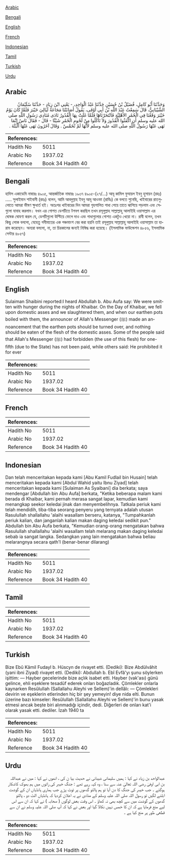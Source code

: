 [Arabic](#arabic)

[Bengali](#bengali)

[English](#english)

[French](#french)

[Indonesian](#indonesian)

[Tamil](#tamil)

[Turkish](#turkish)

[Urdu](#urdu)

## Arabic


<div dir="rtl" lang="ar" style={{fontSize:'larger',backgroundColor:'#f8f9fa',padding:20}}>
وَحَدَّثَنَا أَبُو كَامِلٍ، فُضَيْلُ بْنُ حُسَيْنٍ حَدَّثَنَا عَبْدُ الْوَاحِدِ، - يَعْنِي ابْنَ زِيَادٍ - حَدَّثَنَا سُلَيْمَانُ الشَّيْبَانِيُّ، قَالَ سَمِعْتُ عَبْدَ اللَّهِ بْنَ أَبِي أَوْفَى، يَقُولُ أَصَابَتْنَا مَجَاعَةٌ لَيَالِيَ خَيْبَرَ فَلَمَّا كَانَ يَوْمُ خَيْبَرَ وَقَعْنَا فِي الْحُمُرِ الأَهْلِيَّةِ فَانْتَحَرْنَاهَا فَلَمَّا غَلَتْ بِهَا الْقُدُورُ نَادَى مُنَادِي رَسُولِ اللَّهِ صلى الله عليه وسلم أَنِ اكْفَئُوا الْقُدُورَ وَلاَ تَأْكُلُوا مِنْ لُحُومِ الْحُمُرِ شَيْئًا - قَالَ - فَقَالَ نَاسٌ إِنَّمَا نَهَى عَنْهَا رَسُولُ اللَّهِ صلى الله عليه وسلم لأَنَّهَا لَمْ تُخَمَّسْ ‏.‏ وَقَالَ آخَرُونَ نَهَى عَنْهَا أَلْبَتَّةَ ‏.‏
</div>
<div style={{backgroundColor:'#f8f9fa',padding:20, marginBottom: 10}}><table> <thead> <tr> <th>References:</th> <th></th> </tr> </thead> <tbody><tr><td>Hadith No</td><td>5011</td></tr><tr><td>Arabic No</td><td>1937.02</td></tr><tr><td>Reference</td><td>Book 34 Hadith 40</td></tr></tbody></table></div>

## Bengali


<div dir="ltr" lang="bn" style={{fontSize:'larger',backgroundColor:'#f8f9fa',padding:20}}>
হাদিস একাডেমি নাম্বারঃ ৪৯০৫, আন্তর্জাতিক নাম্বারঃ ১৯৩৭ ৪৯০৫-(২৭/…) আবূ কামিল ফুযায়ল ইবনু হুসায়ন (রহঃ) ..... সুলাইমান শাইবানী (রহঃ) বলেন, আমি আবদুল্লাহ ইবনু আবূ আওফা (রাযিঃ) কে বলতে শুনেছি, খাইবারের রাতগুলোতে আমরা ভীষণ ক্ষুধার্ত হই। অতঃপর খাইবারের দিন আমরা গৃহপালিত গাধা পেয়ে তাতে ঝাপিয়ে পড়লাম এবং সেগুলো যাবাহ করলাম। যখন এর গোশত ডেগচীতে টগবগ করছিল তখন রসূলুল্লাহ সাল্লাল্লাহু আলাইহি ওয়াসাল্লাম এর ঘোষক ঘোযণা করল যে, ডেগচীগুলো উল্টিয়ে ফেলে দাও এবং গাধাগুলোর গোশত একটুও খেয়ো না। রাবী বলেন, তখন কিছু লোক বললো, যেহেতু গনীমাতের এক পঞ্চমাংশ বের করা হয়নি তাই রসূলুল্লাহ সাল্লাল্লাহু আলাইহি ওয়াসাল্লাম তা হারাম করেছেন। অন্যরা বললো, না, তা চিরকালের জন্যই নিষিদ্ধ করা হয়েছে। (ইসলামিক ফাউন্ডেশন ৪৮৫৬, ইসলামিক সেন্টার ৪৮৫৭)
</div>
<div style={{backgroundColor:'#f8f9fa',padding:20, marginBottom: 10}}><table> <thead> <tr> <th>References:</th> <th></th> </tr> </thead> <tbody><tr><td>Hadith No</td><td>5011</td></tr><tr><td>Arabic No</td><td>1937.02</td></tr><tr><td>Reference</td><td>Book 34 Hadith 40</td></tr></tbody></table></div>

## English


<div dir="ltr" lang="en" style={{fontSize:'larger',backgroundColor:'#f8f9fa',padding:20}}>
Sulaiman Shaibini reported:I heard Abdullah b. Abu Aufa say: We were smitten with hunger during the nights of Khaibar. On the Day of Khaibar, we fell upon domestic asses and we slaughtered them, and when our earthen pots boiled with them, the announcer of Allah's Messenger (ﷺ) made an annoancement that the earthen pots should be turned over, and nothing should be eaten of the flesh of the domestic asses. Some of the people said that Allah's Messenger (ﷺ) had forbidden (the use of this flesh) for one-fifth (due to the State) has not been paid, while others said: He prohibited it for ever
</div>
<div style={{backgroundColor:'#f8f9fa',padding:20, marginBottom: 10}}><table> <thead> <tr> <th>References:</th> <th></th> </tr> </thead> <tbody><tr><td>Hadith No</td><td>5011</td></tr><tr><td>Arabic No</td><td>1937.02</td></tr><tr><td>Reference</td><td>Book 34 Hadith 40</td></tr></tbody></table></div>

## French


<div dir="ltr" lang="fr" style={{fontSize:'larger',backgroundColor:'#f8f9fa',padding:20}}>

</div>
<div style={{backgroundColor:'#f8f9fa',padding:20, marginBottom: 10}}><table> <thead> <tr> <th>References:</th> <th></th> </tr> </thead> <tbody><tr><td>Hadith No</td><td>5011</td></tr><tr><td>Arabic No</td><td>1937.02</td></tr><tr><td>Reference</td><td>Book 34 Hadith 40</td></tr></tbody></table></div>

## Indonesian


<div dir="ltr" lang="id" style={{fontSize:'larger',backgroundColor:'#f8f9fa',padding:20}}>
Dan telah menceritakan kepada kami [Abu Kamil Fudlail bin Husain] telah menceritakan kepada kami [Abdul Wahid yaitu Ibnu Ziyad] telah menceritakan kepada kami [Sulaiman As Syaibani] dia berkata; saya mendengar [Abdullah bin Abu Aufa] berkata, "Ketika beberapa malam kami berada di Khaibar, kami pernah merasa sangat lapar, kemudian kami menangkap seekor keledai jinak dan menyembelihnya. Tatkala periuk kami telah mendidih, tiba-tiba seorang penyeru yang ternyata adalah utusan Rasulullah shallallahu 'alaihi wasallam berseru, katanya, "Tumpahkanlah periuk kalian, dan janganlah kalian makan daging keledai sedikit pun." Abdullah bin Abu Aufa berkata, "Kemudian orang-orang mengatakan bahwa Rasulullah shallallahu 'alaihi wasallam telah melarang makan daging keledai sebab ia sangat langka. Sedangkan yang lain mengatakan bahwa beliau melarangnya secara qath'I (benar-benar dilarang)
</div>
<div style={{backgroundColor:'#f8f9fa',padding:20, marginBottom: 10}}><table> <thead> <tr> <th>References:</th> <th></th> </tr> </thead> <tbody><tr><td>Hadith No</td><td>5011</td></tr><tr><td>Arabic No</td><td>1937.02</td></tr><tr><td>Reference</td><td>Book 34 Hadith 40</td></tr></tbody></table></div>

## Tamil


<div dir="ltr" lang="ta" style={{fontSize:'larger',backgroundColor:'#f8f9fa',padding:20}}>

</div>
<div style={{backgroundColor:'#f8f9fa',padding:20, marginBottom: 10}}><table> <thead> <tr> <th>References:</th> <th></th> </tr> </thead> <tbody><tr><td>Hadith No</td><td>5011</td></tr><tr><td>Arabic No</td><td>1937.02</td></tr><tr><td>Reference</td><td>Book 34 Hadith 40</td></tr></tbody></table></div>

## Turkish


<div dir="ltr" lang="tr" style={{fontSize:'larger',backgroundColor:'#f8f9fa',padding:20}}>
Bize Ebû Kâmil Fudayl b. Hüscyn de rivayet etti. (Dediki): Bize Abdülvâhit (yani ibni Ziyad) rivayet etti. (Dediki): Abdullah b. Ebî Evfâ'yı şunu söylerken işittim: — Hayber gecelerinde bize açlık isabet etti. Hayber (vak'ası) günü gelince, ehli eşeklere tesadüf ederek onları boğazladık. Çömlekler onlarla kaynarken Resûlullah (Sallallahu Aleyhi ve Sellem)'in dellâlı: — Çömlekleri devirin ve eşeklerin etlerinden hiç bir şey yemeyin! diye nida elti. Bunun üzerine bazı kimseler: Resûlullah (Sallallahu Aleyhi ve Sellem)'in bunu yasak etmesi ancak beşte biri alınmadığı içindir, dedi. Diğerleri de onları kat'i olarak yasak etti. dediler. İzah 1940 ta
</div>
<div style={{backgroundColor:'#f8f9fa',padding:20, marginBottom: 10}}><table> <thead> <tr> <th>References:</th> <th></th> </tr> </thead> <tbody><tr><td>Hadith No</td><td>5011</td></tr><tr><td>Arabic No</td><td>1937.02</td></tr><tr><td>Reference</td><td>Book 34 Hadith 40</td></tr></tbody></table></div>

## Urdu


<div dir="rtl" lang="ur" style={{fontSize:'larger',backgroundColor:'#f8f9fa',padding:20}}>
عبدالواحد بن زیاد نے کہا : ہمیں سلیمانی شیبانی نے حدیث بیا ن کی ، انھوں نے کہا : میں نے عبداللہ بن ابی اوفیٰ رضی اللہ تعالیٰ عنہ سے سنا ، وہ کہہ رہے تھے : جنگ خیبر کی راتوں میں ہم بھوک کاشکار ہوگئے ۔ جب خیبر کی جنگ کا دن آیا تو ہم پالتو گدھوں پر ٹوٹ پڑے جب ہماری ہانڈیاں ان کے گوشت ابلنے لگیں تو رسول اللہ صلی اللہ علیہ وسلم کے منادی نے یہ اعلان کردیا کہ ہانڈیاں الٹ دو ، پالتو گدھوں کے گوشت میں سے کچھ بھی نہ کھاؤ ۔ اس وقت بعض لوگوں ( صحابہ ) نے کہا کہ ان سے اس لیے منع فرمایا ہے کہ ان کا خمس نہیں نکالا گیا اور بعض نے کہا کہ آپ صلی اللہ علیہ وسلم نے ان سے قطعی طور پر منع کیا ہے ۔
</div>
<div style={{backgroundColor:'#f8f9fa',padding:20, marginBottom: 10}}><table> <thead> <tr> <th>References:</th> <th></th> </tr> </thead> <tbody><tr><td>Hadith No</td><td>5011</td></tr><tr><td>Arabic No</td><td>1937.02</td></tr><tr><td>Reference</td><td>Book 34 Hadith 40</td></tr></tbody></table></div>